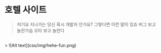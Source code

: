 # 호텔 사이트
> 저기요 지나가는 당신 혹시 개발자 인가요?
> 그렇다면 이런 말이 있죠
> 버그 보고 놀란가슴 오타 보고 놀란다
<br>
> ![Alt text](css/img/hehe-fun.png)
